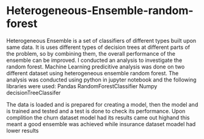 # Heterogeneous-Ensemble-random-forest
Heterogeneous Ensemble is a set of classifiers of different types built upon same data. It is uses different types of decision trees at different parts of the problem, so by combining them, the overall performance of the ensemble can be improved. I conducted an analysis to investigate the random forest.
Machine Learning predicitive analysis was done  on two different dataset using heterogeneous ensemble random forest.
The analysis was conducted using python in jupyter notebook and the following libraries were used:
Pandas
RandomForestClassifier
Numpy
decisionTreeClassifer

The data is loaded and is prepared for creating a model, then the model and is trained and tested and a test is done to check its performance. Upon complition the churn dataset model had its results came out highand this  meant a good ensemble was achieved while insurance dataset moadel had lower results 
